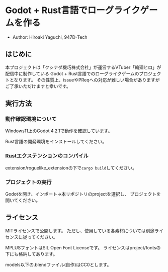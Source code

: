 # Godot + Rust言語でローグライクゲームを作る

- Author: Hiroaki Yaguchi, 947D-Tech

## はじめに

本プロジェクトは「クシナダ機巧株式会社」が運営するVTuber「輪廻ヒロ」が配信中に制作している
Godot + Rust言語でのローグライクゲームのプロジェクトとなります。
その性質上、issueやPReqへの対応が難しい場合がありますがご了承いただけますと幸いです。

## 実行方法

### 動作確認環境について

Windows11上のGodot 4.2.1で動作を確認しています。

Rust言語の開発環境をインストールしてください。

### Rustエクステンションのコンパイル

extension/roguelike_extensionの下で`cargo build`してください。

### プロジェクトの実行

Godotを開き、インポート->本リポジトリのprojectを選択し、
プロジェクトを開いてください。


## ライセンス

MITライセンスで公開します。
ただし、使用している各素材については別途ライセンスに従ってください。

MPLUSフォントはSIL Open Font Licenseです。
ライセンスはproject/fontsの下にも格納してあります。

models以下の.blendファイル(自作)はCC0とします。
